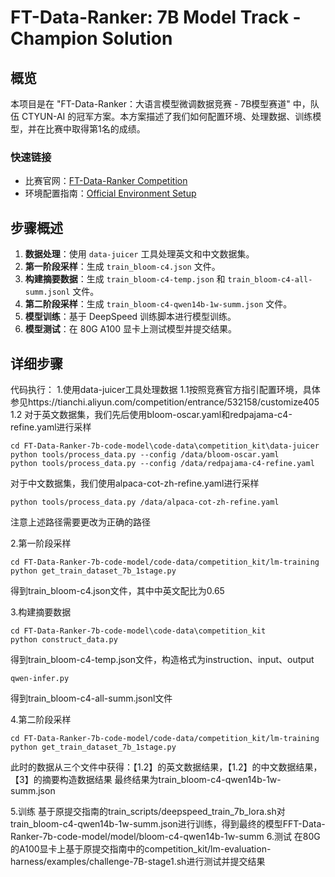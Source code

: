 # FT-Data-Ranker: 7B Model Track - Champion Solution

## 概览

本项目是在 "FT-Data-Ranker：大语言模型微调数据竞赛 - 7B模型赛道" 中，队伍 CTYUN-AI 的冠军方案。本方案描述了我们如何配置环境、处理数据、训练模型，并在比赛中取得第1名的成绩。

### 快速链接

- 比赛官网：[FT-Data-Ranker Competition](https://tianchi.aliyun.com/competition/entrance/532158)
- 环境配置指南：[Official Environment Setup](https://tianchi.aliyun.com/competition/entrance/532158/customize405)

## 步骤概述

1. **数据处理**：使用 `data-juicer` 工具处理英文和中文数据集。
2. **第一阶段采样**：生成 `train_bloom-c4.json` 文件。
3. **构建摘要数据**：生成 `train_bloom-c4-temp.json` 和 `train_bloom-c4-all-summ.jsonl` 文件。
4. **第二阶段采样**：生成 `train_bloom-c4-qwen14b-1w-summ.json` 文件。
5. **模型训练**：基于 DeepSpeed 训练脚本进行模型训练。
6. **模型测试**：在 80G A100 显卡上测试模型并提交结果。

## 详细步骤

代码执行：
1.使用data-juicer工具处理数据
1.1按照竞赛官方指引配置环境，具体参见https://tianchi.aliyun.com/competition/entrance/532158/customize405
1.2
对于英文数据集，我们先后使用bloom-oscar.yaml和redpajama-c4-refine.yaml进行采样
```
cd FT-Data-Ranker-7b-code-model\code-data\competition_kit\data-juicer
python tools/process_data.py --config /data/bloom-oscar.yaml
python tools/process_data.py --config /data/redpajama-c4-refine.yaml
```
对于中文数据集，我们使用alpaca-cot-zh-refine.yaml进行采样
```
python tools/process_data.py /data/alpaca-cot-zh-refine.yaml
```
注意上述路径需要更改为正确的路径

2.第一阶段采样
```
cd FT-Data-Ranker-7b-code-model/code-data/competition_kit/lm-training
python get_train_dataset_7b_1stage.py
```
得到train_bloom-c4.json文件，其中中英文配比为0.65

3.构建摘要数据
```
cd FT-Data-Ranker-7b-code-model\code-data\competition_kit
python construct_data.py
```
得到train_bloom-c4-temp.json文件，构造格式为instruction、input、output
```
qwen-infer.py
```
得到train_bloom-c4-all-summ.jsonl文件

4.第二阶段采样
```
cd FT-Data-Ranker-7b-code-model/code-data/competition_kit/lm-training
python get_train_dataset_7b_1stage.py
```
此时的数据从三个文件中获得：【1.2】的英文数据结果，【1.2】的中文数据结果，【3】的摘要构造数据结果
最终结果为train_bloom-c4-qwen14b-1w-summ.json

5.训练
基于原提交指南的train_scripts/deepspeed_train_7b_lora.sh对train_bloom-c4-qwen14b-1w-summ.json进行训练，得到最终的模型FFT-Data-Ranker-7b-code-model/model/bloom-c4-qwen14b-1w-summ
6.测试
在80G的A100显卡上基于原提交指南中的competition_kit/lm-evaluation-harness/examples/challenge-7B-stage1.sh进行测试并提交结果
